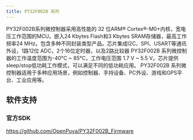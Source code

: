 ```yaml
---
title: PY32F002B 系列
---
```


PY32F002B系列微控制器采用高性能的 32 位ARM® Cortex®-M0+内核，宽电压工作范围的MCU。嵌入24 Kbytes Flash和3 Kbytes SRAM存储器，最高工作频率24 MHz。包含多种不同封装类型产品。芯片集成I2C、SPI、USART等通讯外设，1路12位 ADC，2个16位定时器，以及2路比较器
PY32F002B 系列微控制器的工作温度范围为-40°C ~ 85°C，工作电压范围 1.7 V ~ 5.5 V。芯片提供sleep/stop低功耗工作模式，可以满足不同的低功耗应用。
PY32F002B 系列微控制器适用于多种应用场景，例如控制器、手持设备、PC外设、游戏和GPS平台、工业应用等。

<!-- @include: ../../data/markdown/PY32F002B/zh_CN.md -->

## 软件支持

### 官方SDK

<https://github.com/OpenPuya/PY32F002B_Firmware>